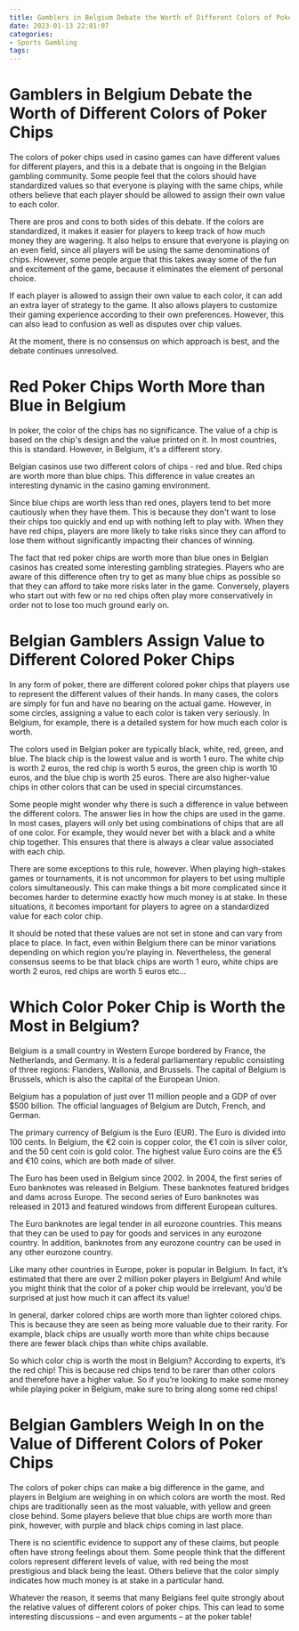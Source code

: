 ```yaml
---
title: Gamblers in Belgium Debate the Worth of Different Colors of Poker Chips
date: 2023-01-13 22:01:07
categories:
- Sports Gambling
tags:
---
```



#  Gamblers in Belgium Debate the Worth of Different Colors of Poker Chips

The colors of poker chips used in casino games can have different values for different players, and this is a debate that is ongoing in the Belgian gambling community. Some people feel that the colors should have standardized values so that everyone is playing with the same chips, while others believe that each player should be allowed to assign their own value to each color.

There are pros and cons to both sides of this debate. If the colors are standardized, it makes it easier for players to keep track of how much money they are wagering. It also helps to ensure that everyone is playing on an even field, since all players will be using the same denominations of chips. However, some people argue that this takes away some of the fun and excitement of the game, because it eliminates the element of personal choice.

If each player is allowed to assign their own value to each color, it can add an extra layer of strategy to the game. It also allows players to customize their gaming experience according to their own preferences. However, this can also lead to confusion as well as disputes over chip values.

At the moment, there is no consensus on which approach is best, and the debate continues unresolved.

#  Red Poker Chips Worth More than Blue in Belgium

In poker, the color of the chips has no significance. The value of a chip is based on the chip's design and the value printed on it. In most countries, this is standard. However, in Belgium, it's a different story.

Belgian casinos use two different colors of chips - red and blue. Red chips are worth more than blue chips. This difference in value creates an interesting dynamic in the casino gaming environment.

Since blue chips are worth less than red ones, players tend to bet more cautiously when they have them. This is because they don't want to lose their chips too quickly and end up with nothing left to play with. When they have red chips, players are more likely to take risks since they can afford to lose them without significantly impacting their chances of winning.

The fact that red poker chips are worth more than blue ones in Belgian casinos has created some interesting gambling strategies. Players who are aware of this difference often try to get as many blue chips as possible so that they can afford to take more risks later in the game. Conversely, players who start out with few or no red chips often play more conservatively in order not to lose too much ground early on.

#  Belgian Gamblers Assign Value to Different Colored Poker Chips

In any form of poker, there are different colored poker chips that players use to represent the different values of their hands. In many cases, the colors are simply for fun and have no bearing on the actual game. However, in some circles, assigning a value to each color is taken very seriously. In Belgium, for example, there is a detailed system for how much each color is worth.

The colors used in Belgian poker are typically black, white, red, green, and blue. The black chip is the lowest value and is worth 1 euro. The white chip is worth 2 euros, the red chip is worth 5 euros, the green chip is worth 10 euros, and the blue chip is worth 25 euros. There are also higher-value chips in other colors that can be used in special circumstances.

Some people might wonder why there is such a difference in value between the different colors. The answer lies in how the chips are used in the game. In most cases, players will only bet using combinations of chips that are all of one color. For example, they would never bet with a black and a white chip together. This ensures that there is always a clear value associated with each chip.

There are some exceptions to this rule, however. When playing high-stakes games or tournaments, it is not uncommon for players to bet using multiple colors simultaneously. This can make things a bit more complicated since it becomes harder to determine exactly how much money is at stake. In these situations, it becomes important for players to agree on a standardized value for each color chip.

It should be noted that these values are not set in stone and can vary from place to place. In fact, even within Belgium there can be minor variations depending on which region you’re playing in. Nevertheless, the general consensus seems to be that black chips are worth 1 euro, white chips are worth 2 euros, red chips are worth 5 euros etc…

# Which Color Poker Chip is Worth the Most in Belgium?

Belgium is a small country in Western Europe bordered by France, the Netherlands, and Germany. It is a federal parliamentary republic consisting of three regions: Flanders, Wallonia, and Brussels. The capital of Belgium is Brussels, which is also the capital of the European Union.

Belgium has a population of just over 11 million people and a GDP of over $500 billion. The official languages of Belgium are Dutch, French, and German.

The primary currency of Belgium is the Euro (EUR). The Euro is divided into 100 cents. In Belgium, the €2 coin is copper color, the €1 coin is silver color, and the 50 cent coin is gold color. The highest value Euro coins are the €5 and €10 coins, which are both made of silver.

The Euro has been used in Belgium since 2002. In 2004, the first series of Euro banknotes was released in Belgium. These banknotes featured bridges and dams across Europe. The second series of Euro banknotes was released in 2013 and featured windows from different European cultures.

The Euro banknotes are legal tender in all eurozone countries. This means that they can be used to pay for goods and services in any eurozone country. In addition, banknotes from any eurozone country can be used in any other eurozone country.

Like many other countries in Europe, poker is popular in Belgium. In fact, it’s estimated that there are over 2 million poker players in Belgium! And while you might think that the color of a poker chip would be irrelevant, you’d be surprised at just how much it can affect its value!

In general, darker colored chips are worth more than lighter colored chips. This is because they are seen as being more valuable due to their rarity. For example, black chips are usually worth more than white chips because there are fewer black chips than white chips available.

So which color chip is worth the most in Belgium? According to experts, it’s the red chip! This is because red chips tend to be rarer than other colors and therefore have a higher value. So if you’re looking to make some money while playing poker in Belgium, make sure to bring along some red chips!

#  Belgian Gamblers Weigh In on the Value of Different Colors of Poker Chips

The colors of poker chips can make a big difference in the game, and players in Belgium are weighing in on which colors are worth the most. Red chips are traditionally seen as the most valuable, with yellow and green close behind. Some players believe that blue chips are worth more than pink, however, with purple and black chips coming in last place.

There is no scientific evidence to support any of these claims, but people often have strong feelings about them. Some people think that the different colors represent different levels of value, with red being the most prestigious and black being the least. Others believe that the color simply indicates how much money is at stake in a particular hand.

Whatever the reason, it seems that many Belgians feel quite strongly about the relative values of different colors of poker chips. This can lead to some interesting discussions – and even arguments – at the poker table!